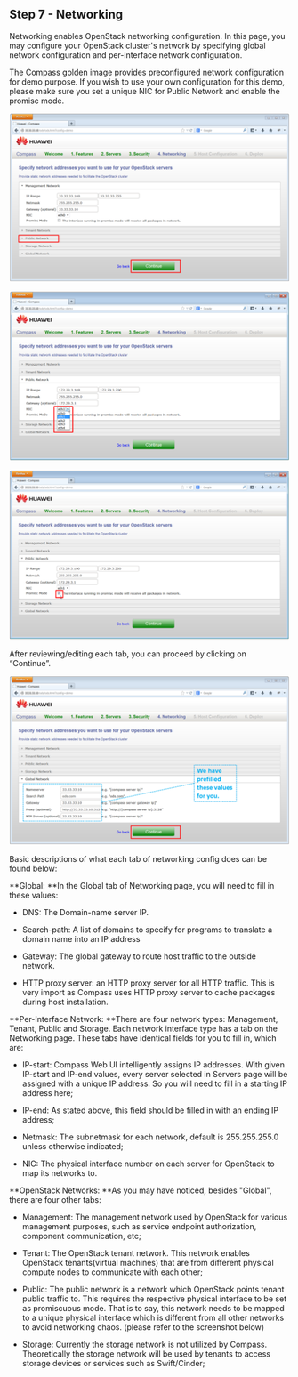 <h2 id="step-seven">Step 7 - Networking</h2>

Networking enables OpenStack networking configuration. In this page, you may configure your OpenStack cluster's network by specifying global network configuration and per-interface network configuration.

The Compass golden image provides preconfigured network configuration for demo purpose. If you wish to use your own configuration for this demo, please make sure you set a unique NIC for Public Network and enable the promisc mode.


![Networking](/img/7_networking.png)

![Public network](/img/7_public_network.png)

![Promisc](/img/7_promisc.png)

After reviewing/editing each tab, you can proceed by clicking on “Continue”.

![Global network](/img/7_global_network.png)

Basic descriptions of what each tab of networking config does can be found below:

**Global: **In the Global tab of Networking page, you will need to fill in these values:

  * DNS: The Domain-name server IP.

  * Search-path: A list of domains to specify for programs to translate a domain name into an IP address

  * Gateway: The global gateway to route host traffic to the outside network. 

  * HTTP proxy server: an HTTP proxy server for all HTTP traffic. This is very import as Compass uses HTTP proxy server to cache packages during host installation.


**Per-Interface Network: **There are four network types: Management, Tenant, Public and Storage. Each network interface type has a tab on the Networking page. These tabs have identical fields for you to fill in, which are:

  * IP-start: Compass Web UI intelligently assigns IP addresses. With given IP-start and IP-end values, every server selected in Servers page will be assigned with a unique IP address. So you will need to fill in a starting IP address here;

  * IP-end: As stated above, this field should be filled in with an ending IP address;

  * Netmask: The subnetmask for each network, default is 255.255.255.0 unless otherwise indicated; 

  * NIC: The physical interface number on each server for OpenStack to map its networks to.


**OpenStack Networks: **As you may have noticed, besides "Global", there are four other tabs:

  * Management: The management network used by OpenStack for various management purposes, such as service endpoint authorization, component communication, etc;

  * Tenant: The OpenStack tenant network. This network enables OpenStack tenants(virtual machines) that are from different physical compute nodes to communicate with each other;

  * Public: The public network is a network which OpenStack points tenant public traffic to. This requires the respective physical interface to be set as promiscuous mode. That is to say, this network needs to be mapped to a unique physical interface which is different from all other networks to avoid networking chaos. (please refer to the screenshot below)

  * Storage: Currently the storage network is not utilized by Compass. Theoretically the storage network will be used by tenants to access storage devices or services such as Swift/Cinder;

